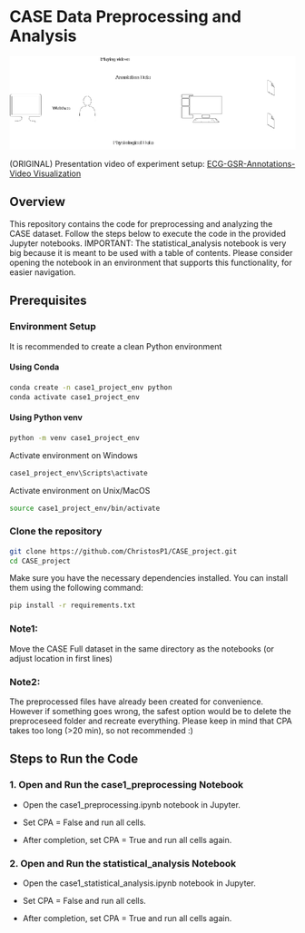 # CASE Data Preprocessing and Analysis
<p align="center">
  <img src="readme_images/data_acquisition.png" alt="Experiment setup">
</p>

(ORIGINAL) Presentation video of experiment setup:
[ECG-GSR-Annotations-Video Visualization](https://youtu.be/-avJuYvJ5Aw)

## Overview
This repository contains the code for preprocessing and analyzing the CASE dataset. Follow the steps below to execute the code in the provided Jupyter notebooks.
IMPORTANT: The statistical_analysis notebook is very big because it is meant to be used with a table of contents. Please consider opening the notebook in an environment that supports this functionality, for easier navigation.


## Prerequisites

### Environment Setup
It is recommended to create a clean Python environment
#### Using Conda
```bash
conda create -n case1_project_env python
conda activate case1_project_env
```

#### Using Python venv
```bash
python -m venv case1_project_env
```
Activate environment on Windows
```bash
case1_project_env\Scripts\activate
```
Activate environment on Unix/MacOS
```bash
source case1_project_env/bin/activate
```

### Clone the repository
```bash
git clone https://github.com/ChristosP1/CASE_project.git
cd CASE_project
```
Make sure you have the necessary dependencies installed. You can install them using the following command:
```bash
pip install -r requirements.txt
```
### Note1: 
Move the CASE Full dataset in the same directory as the notebooks (or adjust location in first lines)
### Note2: 
The preprocessed files have already been created for convenience. However if something goes wrong, the safest option would be to delete the preproceseed folder and recreate everything. Please keep in mind that CPA takes too long (>20 min), so not recommended :)

## Steps to Run the Code
### 1. Open and Run the case1_preprocessing Notebook

- Open the case1_preprocessing.ipynb notebook in Jupyter.

- Set CPA = False and run all cells.

- After completion, set CPA = True and run all cells again.

### 2. Open and Run the statistical_analysis Notebook
- Open the case1_statistical_analysis.ipynb notebook in Jupyter.

- Set CPA = False and run all cells.

- After completion, set CPA = True and run all cells again.


